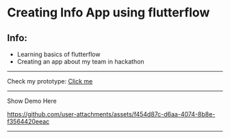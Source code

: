 # Creating Info App using flutterflow
## Info:
- Learning basics of flutterflow
- Creating an app about my team in hackathon
---
Check my prototype:
[Click me](https://app.flutterflow.io/share/sample-project-duplicated-yviud1)

---
Show Demo Here

https://github.com/user-attachments/assets/f454d87c-d6aa-4074-8b8e-f3564420eeac

---
